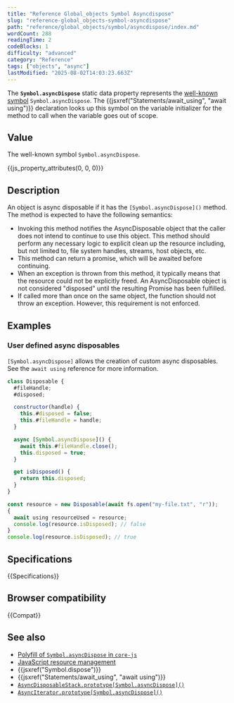```yaml
---
title: "Reference Global_objects Symbol Asyncdispose"
slug: "reference-global_objects-symbol-asyncdispose"
path: "reference/global_objects/symbol/asyncdispose/index.md"
wordCount: 288
readingTime: 2
codeBlocks: 1
difficulty: "advanced"
category: "Reference"
tags: ["objects", "async"]
lastModified: "2025-08-02T14:03:23.663Z"
---
```



The **`Symbol.asyncDispose`** static data property represents the [well-known symbol](/en-US/docs/Web/JavaScript/Reference/Global_Objects/Symbol#well-known_symbols) `Symbol.asyncDispose`. The {{jsxref("Statements/await_using", "await using")}} declaration looks up this symbol on the variable initializer for the method to call when the variable goes out of scope.

## Value

The well-known symbol `Symbol.asyncDispose`.

{{js_property_attributes(0, 0, 0)}}

## Description

An object is async disposable if it has the `[Symbol.asyncDispose]()` method. The method is expected to have the following semantics:

- Invoking this method notifies the AsyncDisposable object that the caller does not intend to continue to use this object. This method should perform any necessary logic to explicit clean up the resource including, but not limited to, file system handles, streams, host objects, etc.
- This method can return a promise, which will be awaited before continuing.
- When an exception is thrown from this method, it typically means that the resource could not be explicitly freed. An AsyncDisposable object is not considered "disposed" until the resulting Promise has been fulfilled.
- If called more than once on the same object, the function should not throw an exception. However, this requirement is not enforced.

## Examples

### User defined async disposables

`[Symbol.asyncDispose]` allows the creation of custom async disposables. See the `await using` reference for more information.

```js
class Disposable {
  #fileHandle;
  #disposed;

  constructor(handle) {
    this.#disposed = false;
    this.#fileHandle = handle;
  }

  async [Symbol.asyncDispose]() {
    await this.#fileHandle.close();
    this.disposed = true;
  }

  get isDisposed() {
    return this.disposed;
  }
}

const resource = new Disposable(await fs.open("my-file.txt", "r"));
{
  await using resourceUsed = resource;
  console.log(resource.isDisposed); // false
}
console.log(resource.isDisposed); // true
```

## Specifications

{{Specifications}}

## Browser compatibility

{{Compat}}

## See also

- [Polyfill of `Symbol.asyncDispose` in `core-js`](https://github.com/zloirock/core-js#explicit-resource-management)
- [JavaScript resource management](/en-US/docs/Web/JavaScript/Guide/Resource_management)
- {{jsxref("Symbol.dispose")}}
- {{jsxref("Statements/await_using", "await using")}}
- [`AsyncDisposableStack.prototype[Symbol.asyncDispose]()`](/en-US/docs/Web/JavaScript/Reference/Global_Objects/AsyncDisposableStack/Symbol.asyncDispose)
- [`AsyncIterator.prototype[Symbol.asyncDispose]()`](/en-US/docs/Web/JavaScript/Reference/Global_Objects/AsyncIterator/Symbol.asyncDispose)
